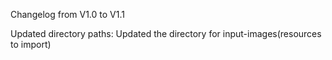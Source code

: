 Changelog from V1.0 to V1.1

Updated directory paths:
  Updated the directory for input-images(resources to import)
  
